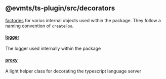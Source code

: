 ## @evmts/ts-plugin/src/decorators

[factories](https://en.wikipedia.org/wiki/Factory_method_pattern) for varius internal objects used within the package. They follow a naming convention of `createFoo`.

#### [logger](./logger.ts)

The logger used internally within the package

#### [proxy](./proxy.ts)

A light helper class for decorating the typescript language server
